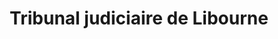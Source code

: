 ---
isIndex: false
title: Tribunal judiciaire de Libourne
address:
    street: 22 Rue Thiers
    zipcode: 33500
    city: Libourne
    country: France
---